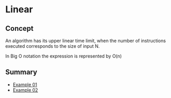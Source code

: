 # Linear

## Concept

An algorithm has its upper linear time limit, when the number of instructions executed corresponds to the size of input N.

In Big O notation the expression is represented by O(n)

## Summary 

* [Example 01](https://github.com/edmilson-dk/academic-programming/blob/main/analysis-and-complexity-of-algorithms/big-o-notation/time-complexity/linear/examples/example-01.py)
* [Example 02](https://github.com/edmilson-dk/academic-programming/blob/main/analysis-and-complexity-of-algorithms/big-o-notation/time-complexity/linear/examples/example-02.py)
